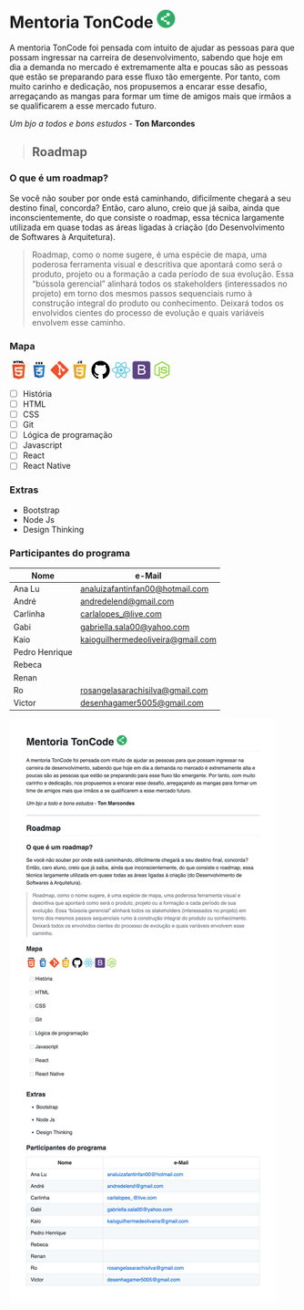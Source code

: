 # Mentoria TonCode ![logo](./img/logo.png)

A mentoria TonCode foi pensada com intuito de ajudar as pessoas para que possam ingressar na carreira de desenvolvimento, sabendo que hoje em dia a demanda no mercado é extremamente alta e poucas são as pessoas que estão se preparando para esse fluxo tão emergente. Por tanto, com muito carinho e dedicação, nos propusemos a encarar esse desafio, arregaçando as mangas para formar um time de amigos mais que irmãos a se qualificarem a esse mercado futuro.

*Um bjo a todos e bons estudos* - **Ton Marcondes**

> ## Roadmap

### O que é um roadmap?

Se você não souber por onde está caminhando, dificilmente chegará a seu destino final, concorda? Então, caro aluno, creio que já saiba, ainda que inconscientemente, do que consiste o roadmap, essa técnica largamente utilizada em quase todas as áreas ligadas à criação (do Desenvolvimento de Softwares à Arquitetura).

>Roadmap, como o nome sugere, é uma espécie de mapa, uma poderosa ferramenta visual e descritiva que apontará como será o produto, projeto ou a formação a cada período de sua evolução. Essa “bússola gerencial” alinhará todos os stakeholders (interessados no projeto) em torno dos mesmos passos sequenciais rumo à construção integral do produto ou conhecimento. Deixará todos os envolvidos cientes do processo de evolução e quais variáveis envolvem esse caminho.

### Mapa

![html5](./img/html.png) ![css](./img/css.png) ![](./img/git.png) ![javascript](./img/javascript.png) ![GitHub](./img/github.png) ![react](./img/react.png) ![bootstrap](./img/bootstrap.png) ![js](./img/node-js.png)

- [ ] História
- [ ]  HTML
- [ ]  CSS
- [ ]  Git
- [ ]  Lógica de programação
- [ ]  Javascript
- [ ]  React
- [ ]  React Native

### Extras

* Bootstrap
* Node Js
* Design Thinking

### Participantes do programa

| Nome           | e-Mail                            |
| -------------- | --------------------------------- |
| Ana Lu         | analuizafantinfan00@hotmail.com   |
| André          | andredelend@gmail.com             |
| Carlinha       | carlalopes_@live.com              |
| Gabi           | gabriella.sala00@yahoo.com        |
| Kaio           | kaioguilhermedeoliveira@gmail.com |
| Pedro Henrique |                                   |
| Rebeca         |                                   |
| Renan          |                                   |
| Ro             | rosangelasarachisilva@gmail.com   |
| Victor         | desenhagamer5005@gmail.com        |

![Modelo](img/modelo.png)
